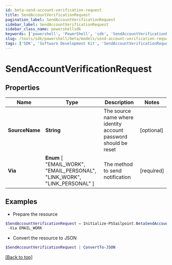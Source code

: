 ```yaml
---
id: beta-send-account-verification-request
title: SendAccountVerificationRequest
pagination_label: SendAccountVerificationRequest
sidebar_label: SendAccountVerificationRequest
sidebar_class_name: powershellsdk
keywords: ['powershell', 'PowerShell', 'sdk', 'SendAccountVerificationRequest', 'BetaSendAccountVerificationRequest'] 
slug: /tools/sdk/powershell/beta/models/send-account-verification-request
tags: ['SDK', 'Software Development Kit', 'SendAccountVerificationRequest', 'BetaSendAccountVerificationRequest']
---
```



# SendAccountVerificationRequest

## Properties

Name | Type | Description | Notes
------------ | ------------- | ------------- | -------------
**SourceName** | **String** | The source name where identity account password should be reset | [optional] 
**Via** |  **Enum** [  "EMAIL_WORK",    "EMAIL_PERSONAL",    "LINK_WORK",    "LINK_PERSONAL" ] | The method to send notification | [required]

## Examples

- Prepare the resource
```powershell
$SendAccountVerificationRequest = Initialize-PSSailpoint.BetaSendAccountVerificationRequest  -SourceName Active Directory Source `
 -Via EMAIL_WORK
```

- Convert the resource to JSON
```powershell
$SendAccountVerificationRequest | ConvertTo-JSON
```


[[Back to top]](#) 

